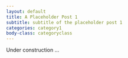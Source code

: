 ```yaml
---
layout: default
title: A Placeholder Post 1
subtitle: subtitle of the placeholder post 1
categories: category1
body-class: categoryclass
---
```


Under construction ...
